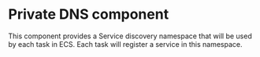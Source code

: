 # Private DNS component

This component provides a Service discovery namespace that will be used by each
task in ECS. Each task will register a service in this namespace.

